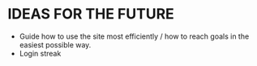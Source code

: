 # IDEAS FOR THE FUTURE
- Guide how to use the site most efficiently / how to reach goals in the easiest possible way.
- Login streak